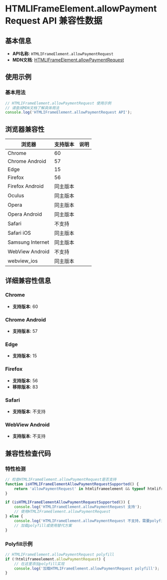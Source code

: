 # HTMLIFrameElement.allowPaymentRequest API 兼容性数据

## 基本信息

- **API名称**: `HTMLIFrameElement.allowPaymentRequest`
- **MDN文档**: [HTMLIFrameElement.allowPaymentRequest](https://developer.mozilla.org/docs/Web/API/HTMLIFrameElement/allowPaymentRequest)

## 使用示例

### 基本用法

```javascript
// HTMLIFrameElement.allowPaymentRequest 使用示例
// 请查阅MDN文档了解具体用法
console.log('HTMLIFrameElement.allowPaymentRequest API');
```

## 浏览器兼容性

| 浏览器 | 支持版本 | 说明 |
|--------|----------|------|
| Chrome | 60 |  |
| Chrome Android | 57 |  |
| Edge | 15 |  |
| Firefox | 56 |  |
| Firefox Android | 同主版本 |  |
| Oculus | 同主版本 |  |
| Opera | 同主版本 |  |
| Opera Android | 同主版本 |  |
| Safari | 不支持 |  |
| Safari iOS | 同主版本 |  |
| Samsung Internet | 同主版本 |  |
| WebView Android | 不支持 |  |
| webview_ios | 同主版本 |  |

## 详细兼容性信息

### Chrome

- **支持版本**: 60

### Chrome Android

- **支持版本**: 57

### Edge

- **支持版本**: 15

### Firefox

- **支持版本**: 56
- **移除版本**: 83

### Safari

- **支持版本**: 不支持

### WebView Android

- **支持版本**: 不支持

## 兼容性检查代码

### 特性检测

```javascript
// 检查HTMLIFrameElement.allowPaymentRequest是否支持
function isHTMLIFrameElementAllowPaymentRequestSupported() {
    return 'allowPaymentRequest' in htmliframeelement && typeof htmliframeelement.allowPaymentRequest === 'function';
}

if (isHTMLIFrameElementAllowPaymentRequestSupported()) {
    console.log('HTMLIFrameElement.allowPaymentRequest 支持');
    // 使用HTMLIFrameElement.allowPaymentRequest
} else {
    console.log('HTMLIFrameElement.allowPaymentRequest 不支持，需要polyfill');
    // 加载polyfill或使用替代方案
}
```

### Polyfill示例

```javascript
// HTMLIFrameElement.allowPaymentRequest polyfill
if (!htmliframeelement.allowPaymentRequest) {
    // 在这里添加polyfill实现
    console.log('加载HTMLIFrameElement.allowPaymentRequest polyfill');
}
```

